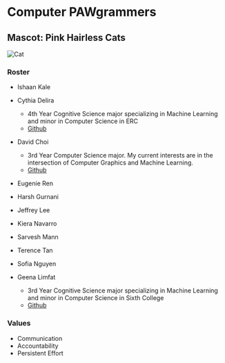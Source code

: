 # Computer PAWgrammers

## Mascot: Pink Hairless Cats
![Cat](cat.heic)

### Roster
* Ishaan Kale

* Cythia Delira
  * 4th Year Cognitive Science major specializing in Machine Learning and minor in Computer Science in ERC
  * [Github](https://github.com/cdelira9)
* David Choi
  * 3rd Year Computer Science major. My current interests are in the intersection of Computer Graphics and Machine Learning. 
  * [Github](https://github.com/dyc-github)
* Eugenie Ren
* Harsh Gurnani
* Jeffrey Lee
* Kiera Navarro
* Sarvesh Mann
* Terence Tan
* Sofia Nguyen
* Geena Limfat
  * 3rd Year Cognitive Science major specializing in Machine Learning and minor in Computer Science in Sixth College
  * [Github](https://github.com/geenalimfat)

### Values
* Communication
* Accountability
* Persistent Effort

